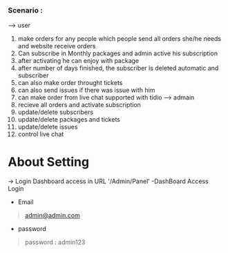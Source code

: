 ### Scenario :
--> user 
1. make orders for any people which people send all orders she/he  needs and website receive orders
2. Can subscribe in Monthly packages and admin active his subscription 
3. after activating he can enjoy with package 
4. after number of days finished, the subscriber is deleted automatic and subscriber
5. can also make order throught tickets 
6. can also  send issues if there was issue with him 
7. can make order from live chat supported with tidio
--> admain 
1. recieve all orders and activate subscription 
2. update/delete subscribers 
3. update/delete packages and tickets
4. update/delete issues 
5. control live chat 

# About Setting
-> Login Dashboard access in URL '/Admin/Panel'
-DashBoard Access Login 
- Email
> admin@admin.com
- password
> password : admin123


